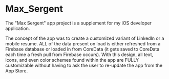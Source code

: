 # Max_Sergent
The "Max Sergent" app project is a supplement for my iOS developer application.

The concept of the app was to create a customized variant of LinkedIn or a mobile resume. ALL of the data present on load is either refreshed from a Firebase database or loaded in from CoreData (it gets saved to CoreData each time a fresh pull from Firebase occurs). With this design, all text, icons, and even color schemes found within the app are FULLY customizable without having to ask the user to re-update the app from the App Store.
